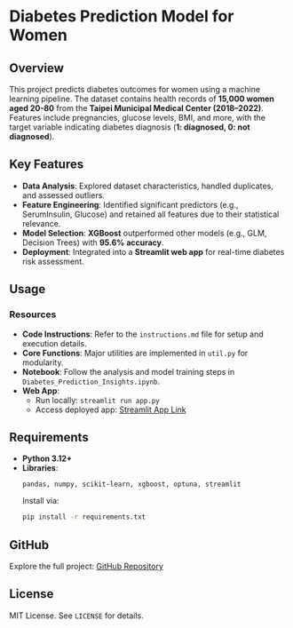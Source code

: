 # Diabetes Prediction Model for Women  

## Overview  
This project predicts diabetes outcomes for women using a machine learning pipeline. The dataset contains health records of **15,000 women aged 20-80** from the **Taipei Municipal Medical Center (2018–2022)**. Features include pregnancies, glucose levels, BMI, and more, with the target variable indicating diabetes diagnosis (**1: diagnosed, 0: not diagnosed**).  

## Key Features  
- **Data Analysis**: Explored dataset characteristics, handled duplicates, and assessed outliers.  
- **Feature Engineering**: Identified significant predictors (e.g., SerumInsulin, Glucose) and retained all features due to their statistical relevance.  
- **Model Selection**: **XGBoost** outperformed other models (e.g., GLM, Decision Trees) with **95.6% accuracy**.  
- **Deployment**: Integrated into a **Streamlit web app** for real-time diabetes risk assessment.  

## Usage  
### Resources  
- **Code Instructions**: Refer to the `instructions.md` file for setup and execution details.  
- **Core Functions**: Major utilities are implemented in `util.py` for modularity.  
- **Notebook**: Follow the analysis and model training steps in `Diabetes_Prediction_Insights.ipynb`.  
- **Web App**:  
  - Run locally: `streamlit run app.py`  
  - Access deployed app: [Streamlit App Link](https://mahamadoukeita-dsti-project-diabeties-prediction-in--app-crsm5r.streamlit.app/)  

## Requirements  
- **Python 3.12+**  
- **Libraries**:  
  ```plaintext
  pandas, numpy, scikit-learn, xgboost, optuna, streamlit
  ```
  Install via:  
  ```bash
  pip install -r requirements.txt
  ```

## GitHub  
Explore the full project: [GitHub Repository](https://github.com/MahamadouKEITA/DSTI-Project-Diabeties-Prediction-In-Women/tree/main)  

## License  
MIT License. See `LICENSE` for details.  
